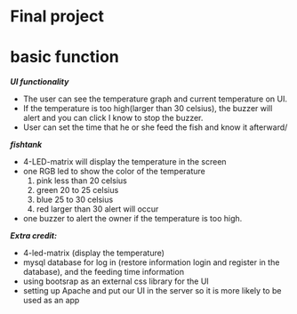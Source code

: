 # Final project

# basic function

***UI functionality***  
* The user can see the temperature graph and current temperature on UI.
* If the temperature is too high(larger than 30 celsius), the buzzer will alert and you can click I know to stop the buzzer.
* User can set the time that he or she feed the fish and know it afterward/


***fishtank***
* 4-LED-matrix will display the temperature in the screen
* one RGB led to show the color of the temperature
  1. pink less than 20 celsius
  2. green 20 to 25 celsius
  3. blue 25 to 30 celsius
  4. red larger than 30 alert will occur
* one buzzer to alert the owner if the temperature is too high.

***Extra credit:***
* 4-led-matrix (display the temperature)
* mysql database for log in (restore information login and register in the database), and the feeding time information
* using bootsrap as an external css library for the UI
* setting up Apache and put our UI in the server so it is more likely to be used as an app
